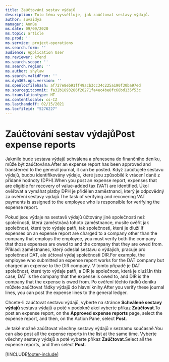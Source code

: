 ```yaml
---
title: Zaúčtování sestav výdajů
description: Toto téma vysvětluje, jak zaúčtovat sestavy výdajů.
author: suvaidya
manager: AnnBe
ms.date: 09/09/2020
ms.topic: article
ms.prod: ''
ms.service: project-operations
ms.search.form: ''
audience: Application User
ms.reviewer: kfend
ms.search.scope: ''
ms.search.region: ''
ms.author: shylaw
ms.search.validFrom: ''
ms.dyn365.ops.version: ''
ms.openlocfilehash: af727e8eb91ff49acb3cc34c225a190f30ba97ed
ms.sourcegitcommit: fa32b1893286f20271fa4ec4be8fc68bd135f53c
ms.translationtype: HT
ms.contentlocale: cs-CZ
ms.lasthandoff: 02/15/2021
ms.locfileid: "5276227"
---
```

# <a name="post-expense-reports"></a><span data-ttu-id="b12f6-103">Zaúčtování sestav výdajů</span><span class="sxs-lookup"><span data-stu-id="b12f6-103">Post expense reports</span></span>

<span data-ttu-id="b12f6-104">Jakmile bude sestava výdajů schválena a přenesena do finančního deníku, může být zaúčtována.</span><span class="sxs-lookup"><span data-stu-id="b12f6-104">After an expense report has been approved and transferred to the general journal, it can be posted.</span></span> <span data-ttu-id="b12f6-105">Když zaúčtujete sestavu výdajů, budou identifikovány výdaje, které jsou způsobilé k vrácení daně z přidané hodnoty (DPH).</span><span class="sxs-lookup"><span data-stu-id="b12f6-105">When you post an expense report, expenses that are eligible for recovery of value-added tax (VAT) are identified.</span></span> <span data-ttu-id="b12f6-106">Úkol ověřovat a vymáhat platby DPH je přidělen zaměstnanci, který je odpovědný za ověření sestavy výdajů.</span><span class="sxs-lookup"><span data-stu-id="b12f6-106">The task of verifying and recovering VAT payments is assigned to the employee who is responsible for verifying the expense report.</span></span>

<span data-ttu-id="b12f6-107">Pokud jsou výdaje na sestavě výdajů účtovány jiné společnosti než společnosti, která zaměstnává tohoto zaměstnance, musíte ověřit jak společnost, které tyto výdaje patří, tak společnosti, která je dluží.</span><span class="sxs-lookup"><span data-stu-id="b12f6-107">If expenses on an expense report are charged to a company other than the company that employs the employee, you must verify both the company that those expenses are owed to and the company that they are owed from.</span></span> <span data-ttu-id="b12f6-108">Příklad: zaměstnanec, který odeslal sestavu o výdajích, pracuje pro společnost DAT, ale účtoval výdaj společnosti DIR.</span><span class="sxs-lookup"><span data-stu-id="b12f6-108">For example, the employee who submitted an expense report works for the DAT company but charged an expense to the DIR company.</span></span> <span data-ttu-id="b12f6-109">V tomto případě je DAT společnost, které tyto výdaje patří, a DIR je společnost, která je dluží.</span><span class="sxs-lookup"><span data-stu-id="b12f6-109">In this case, DAT is the company that the expense is owed to, and DIR is the company that the expense is owed from.</span></span> <span data-ttu-id="b12f6-110">Po ověření těchto řádků deníku můžete zaúčtovat řádky výdajů do hlavní knihy.</span><span class="sxs-lookup"><span data-stu-id="b12f6-110">After you verify these journal lines, you can post the expense lines to the general ledger.</span></span>

<span data-ttu-id="b12f6-111">Chcete-li zaúčtovat sestavu výdajů, vyberte na stránce **Schválené sestavy výdajů** sestavu výdajů a poté v podokně akcí vyberte příkaz **Zaúčtovat**.</span><span class="sxs-lookup"><span data-stu-id="b12f6-111">To post an expense report, on the **Approved expense reports** page, select the expense report, and then, on the Action Pane, select **Post**.</span></span>

<span data-ttu-id="b12f6-112">Je také možné zaúčtovat všechny sestavy výdajů v seznamu současně.</span><span class="sxs-lookup"><span data-stu-id="b12f6-112">You can also post all the expense reports in the list at the same time.</span></span> <span data-ttu-id="b12f6-113">Vyberte všechny sestavy výdajů a poté vyberte příkaz **Zaúčtovat**.</span><span class="sxs-lookup"><span data-stu-id="b12f6-113">Select all the expense reports, and then select **Post**.</span></span>


[!INCLUDE[footer-include](../includes/footer-banner.md)]